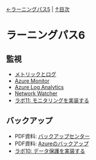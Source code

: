 [←ラーニングパス5](lp05.md) | [↑目次](README.md)

# ラーニングパス6

## 監視

- [メトリックとログ](../AZ-303/pdf/mod15/メトリックとログの例.pdf)
- [Azure Monitor](pdf/mod11/Azure%20Monitor.pdf)
- [Azure Log Analytics](pdf/mod11/Log%20Analytics.pdf)
- [Network Watcher](pdf/mod11/Network%20Watcher.pdf)
- [ラボ11: モニタリングを実装する](lab11.md)

## バックアップ

- PDF資料: [バックアップセンター](../AZ-305/pdf/Azure%20Backup.pdf)
- PDF資料: [Azureのバックアップ](../AZ-104/pdf/mod10/%E3%83%87%E3%83%BC%E3%82%BF%E4%BF%9D%E8%AD%B7%E3%81%A8%E3%83%90%E3%83%83%E3%82%AF%E3%82%A2%E3%83%83%E3%83%97.pdf)
- [ラボ10: データ保護を実装する](lab10.md)
